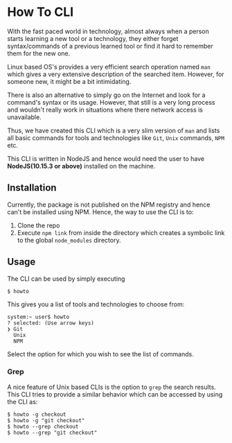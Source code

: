 # How To CLI

With the fast paced world in technology, almost always when a person starts learning a new tool or a technology, they either forget syntax/commands of a previous learned tool or find it hard to remember them for the new one.

Linux based OS's provides a very efficient search operation named `man` which gives a very extensive description of the searched item. However, for someone new, it might be a bit intimidating.

There is also an alternative to simply go on the Internet and look for a command's syntax or its usage. However, that still is a very long process and wouldn't really work in situations where there network access is unavailable.

Thus, we have created this CLI which is a very slim version of `man` and lists all basic commands for tools and technologies like `Git`, `Unix` commands, `NPM` etc.

This CLI is written in NodeJS and hence would need the user to have **NodeJS(10.15.3 or above)** installed on the machine.

## Installation

Currently, the package is not published on the NPM registry and hence can't be installed using NPM. Hence, the way to use the CLI is to:
1. Clone the repo
2. Execute `npm link` from inside the directory which creates a symbolic link to the global `node_modules` directory.

## Usage

The CLI can be used by simply executing

```
$ howto
```

This gives you a list of tools and technologies to choose from:

```
system:~ user$ howto
? selected: (Use arrow keys)
❯ Git
  Unix
  NPM
```

Select the option for which you wish to see the list of commands.

### Grep

A nice feature of Unix based CLIs is the option to `grep` the search results. This CLI tries to provide a similar behavior which can be accessed by using the CLI as:

```
$ howto -g checkout
$ howto -g "git checkout"
$ howto --grep checkout
$ howto --grep "git checkout"
```
